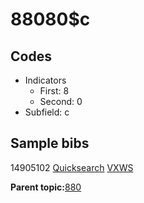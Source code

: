 # 88080$c

## Codes

-   Indicators
    -   First: 8
    -   Second: 0
-   Subfield: c

## Sample bibs

14905102 [Quicksearch](https://search.library.yale.edu/catalog/14905102) [VXWS](http://prodorbis.library.yale.edu:7014/vxws/GetHoldingsService?bibId=14905102)

**Parent topic:**[880](../../tags/880/880.md)

